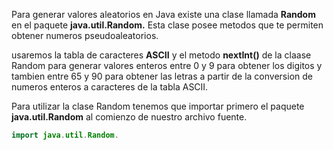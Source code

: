 Para generar valores aleatorios en Java existe una clase llamada
**Random** en el paquete **java.util.Random.** Esta clase posee
metodos que te permiten obtener numeros pseudoaleatorios.

usaremos la tabla de caracteres **ASCII** y el metodo **nextInt()** de la claase Random para generar valores enteros
entre 0 y 9 para obtener los digitos y tambien entre 65 y 90 para obtener las letras a partir de la conversion de numeros
enteros a caracteres de la tabla ASCII.

Para utilizar la clase Random tenemos que importar primero
el paquete **java.util.Random** al comienzo de nuestro archivo
fuente.

`````` java
import java.util.Random.

``````